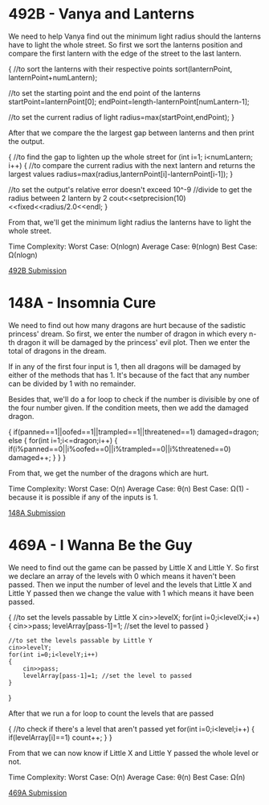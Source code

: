 # 492B - Vanya and Lanterns
We need to help Vanya find out the minimum light radius should the lanterns have to light the whole street.
So first we sort the lanterns position and compare the first lantern with the edge of the street to the last lantern.

{
  //to sort the lanterns with their respective points
  sort(lanternPoint, lanternPoint+numLantern);
    
  //to set the starting point and the end point of the lanterns
  startPoint=lanternPoint[0];
  endPoint=length-lanternPoint[numLantern-1];
  
  //to set the current radius of light
  radius=max(startPoint,endPoint);
}

After that we compare the the largest gap between lanterns and then print the output.

{
  //to find the gap to lighten up the whole street
  for (int i=1; i<numLantern; i++)
  {
      //to compare the current radius with the next lantern and returns the largest values
      radius=max(radius,lanternPoint[i]-lanternPoint[i-1]);
  }
  
  //to set the output's relative error doesn't exceed 10^-9 
  //divide to get the radius between 2 lantern by 2
  cout<<setprecision(10)<<fixed<<radius/2.0<<endl;
}

From that, we'll get the minimum light radius the lanterns have to light the whole street.

Time Complexity:
Worst Case: O(nlogn)
Average Case: θ(nlogn)
Best Case: Ω(nlogn)

[492B Submission](http://codeforces.com/contest/492/submission/42956723)

# 148A - Insomnia Cure
We need to find out how many dragons are hurt because of the sadistic princess' dream.
So first, we enter the number of dragon in which every n-th dragon it will be damaged by the princess' evil plot. 
Then we enter the total of dragons in the dream.

If in any of the first four input is 1, then all dragons will be damaged by either of the methods that has 1.
It's because of the fact that any number can be divided by 1 with no remainder.

Besides that, we'll do a for loop to check if the number is divisible by one of the four number given.
If the condition meets, then we add the damaged dragon. 

{
    if(panned==1||oofed==1||trampled==1||threatened==1) damaged=dragon;
    else
    {
        for(int i=1;i<=dragon;i++)
        {
            if(i%panned==0||i%oofed==0||i%trampled==0||i%threatened==0) damaged++;
        }
    }
}
    
From that, we get the number of the dragons which are hurt.

Time Complexity:
Worst Case: O(n)
Average Case: θ(n)
Best Case: Ω(1) - because it is possible if any of the inputs is 1.

[148A Submission](http://codeforces.com/contest/148/submission/42956729)
    
# 469A - I Wanna Be the Guy
We need to find out the game can be passed by Little X and Little Y.
So first we declare an array of the levels with 0 which means it haven't been passed.
Then we input the number of level and the levels that Little X and Little Y passed then we change the value with 1 which means it have been passed.

{
  //to set the levels passable by Little X
    cin>>levelX;
    for(int i=0;i<levelX;i++)
    {
        cin>>pass;
        levelArray[pass-1]=1; //set the level to passed
    }
    
    //to set the levels passable by Little Y
    cin>>levelY;
    for(int i=0;i<levelY;i++)
    {
        cin>>pass;
        levelArray[pass-1]=1; //set the level to passed
    }
}

After that we run a for loop to count the levels that are passed

{
  //to check if there's a level that aren't passed yet
    for(int i=0;i<level;i++) 
    {
        if(levelArray[i]==1) count++;
    }
}

From that we can now know if Little X and Little Y passed the whole level or not.

Time Complexity:
Worst Case: O(n)
Average Case: θ(n)
Best Case: Ω(n)

[469A Submission](http://codeforces.com/contest/469/submission/42956844)

